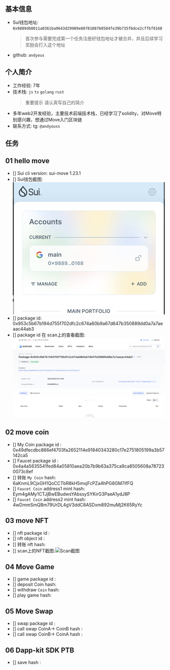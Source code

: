## 基本信息

- Sui钱包地址: `0x9889d68011a0361ba9643d29989e8078188760584fe39b735f6dce2cffbf0168`
  > 首次参与需要完成第一个任务注册好钱包地址才被合并，并且后续学习奖励会打入这个地址
- github: `andyous`

## 个人简介

- 工作经验: 7年
- 技术栈: `js` `ts` `golang` `rust`
  > 重要提示 请认真写自己的简介
- 多年web2开发经验，主要技术前端技术栈，已经学习了solidity，对Move特别感兴趣，想通过Move入门区块链
- 联系方式: tg: `@andyouss`

## 任务

## 01 hello move

- [] Sui cli version: sui-move 1.23.1
- [] Sui钱包截图: ![Sui钱包截图](./code/task1/assets/suiw.png)
- [] package id: 0x953c5b67b194d755f702dfc2c674a60b9a67d647b350889dd0a7a7aeaac44ab3
- [] package id 在 scan上的查看截图:![Scan截图](./code/task1/assets/suiscan.png)

## 02 move coin

- [] My Coin package id : 0x49dfecdbc866ef4703fa2652114e91840343280c17e2751805199a3b57142ca5
- [] Faucet package id : 0x4a4a5635541fed84a05810aea20b7b9b63a375ca9ca8505608a787230073c8ef
- [] 转账 `My Coin` hash: 6aKnmL9CjxGH1QoCCTbR8kH5mxjFcPZa4hPG8GM7ifFQ
- [] `Faucet Coin` address1 mint hash: Eym4gAMy1CTJjBwEBudwsYAbssySYKirG3PaeA1ydJ8P
- [] `Faucet Coin` address2 mint hash: 4wDmmSmQBm79UrDL4gV3ddC8ASDxm892muMj2K65RyYc

## 03 move NFT

- [] nft package id :
- [] nft object id :
- [] 转账 nft hash:
- [] scan上的NFT截图:![Scan截图](./images/你的图片地址)

## 04 Move Game

- [] game package id :
- [] deposit Coin hash:
- [] withdraw `Coin` hash:
- [] play game hash:

## 05 Move Swap

- [] swap package id :
- [] call swap CoinA-> CoinB hash :
- [] call swap CoinB-> CoinA hash :

## 06 Dapp-kit SDK PTB

- [] save hash :
